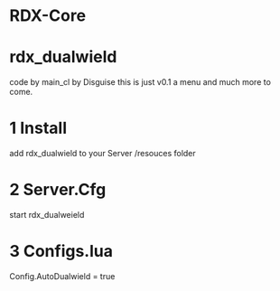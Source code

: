 # RDX-Core
# rdx_dualwield
code by main_cl by Disguise this is just v0.1 a menu and much more to come.


# 1 Install
add rdx_dualwield to your Server /resouces folder

# 2 Server.Cfg
start rdx_dualweield

# 3 Configs.lua
Config.AutoDualwield = true

# 
